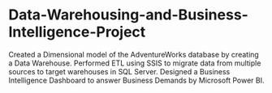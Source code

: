 # Data-Warehousing-and-Business-Intelligence-Project
Created a Dimensional model of the AdventureWorks database by creating a Data Warehouse.  Performed ETL using SSIS to migrate data from multiple sources to target warehouses in SQL Server. Designed a Business Intelligence Dashboard to answer  Business Demands by Microsoft Power BI.
